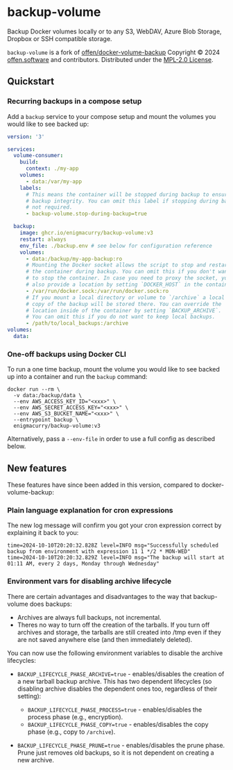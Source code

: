 # backup-volume

Backup Docker volumes locally or to any S3, WebDAV, Azure Blob
Storage, Dropbox or SSH compatible storage.

`backup-volume` is a fork of
[offen/docker-volume-backup](https://github.com/offen/docker-volume-backup)
Copyright &copy; 2024 [offen.software](https://www.offen.software) and
contributors. Distributed under the [MPL-2.0 License](LICENSE).

## Quickstart

### Recurring backups in a compose setup

Add a `backup` service to your compose setup and mount the volumes you would like to see backed up:

```yml
version: '3'

services:
  volume-consumer:
    build:
      context: ./my-app
    volumes:
      - data:/var/my-app
    labels:
      # This means the container will be stopped during backup to ensure
      # backup integrity. You can omit this label if stopping during backup
      # not required.
      - backup-volume.stop-during-backup=true

  backup:
    image: ghcr.io/enigmacurry/backup-volume:v3
    restart: always
    env_file: ./backup.env # see below for configuration reference
    volumes:
      - data:/backup/my-app-backup:ro
      # Mounting the Docker socket allows the script to stop and restart
      # the container during backup. You can omit this if you don't want
      # to stop the container. In case you need to proxy the socket, you can
      # also provide a location by setting `DOCKER_HOST` in the container
      - /var/run/docker.sock:/var/run/docker.sock:ro
      # If you mount a local directory or volume to `/archive` a local
      # copy of the backup will be stored there. You can override the
      # location inside of the container by setting `BACKUP_ARCHIVE`.
      # You can omit this if you do not want to keep local backups.
      - /path/to/local_backups:/archive
volumes:
  data:
```

### One-off backups using Docker CLI

To run a one time backup, mount the volume you would like to see backed up into a container and run the `backup` command:

```console
docker run --rm \
  -v data:/backup/data \
  --env AWS_ACCESS_KEY_ID="<xxx>" \
  --env AWS_SECRET_ACCESS_KEY="<xxx>" \
  --env AWS_S3_BUCKET_NAME="<xxx>" \
  --entrypoint backup \
  enigmacurry/backup-volume:v3
```

Alternatively, pass a `--env-file` in order to use a full config as described below.

## New features

These features have since been added in this version, compared to
docker-volume-backup:

### Plain language explanation for cron expressions

The new log message will confirm you got your cron expression correct
by explaining it back to you:

```
time=2024-10-10T20:20:32.828Z level=INFO msg="Successfully scheduled backup from environment with expression 11 1 */2 * MON-WED"
time=2024-10-10T20:20:32.829Z level=INFO msg="The backup will start at 01:11 AM, every 2 days, Monday through Wednesday"
```

### Environment vars for disabling archive lifecycle

There are certain advantages and disadvantages to the way that
backup-volume does backups:

 * Archives are always full backups, not incremental.
 * Theres no way to turn off the creation of the tarballs. If you turn
   off archives and storage, the tarballs are still created into /tmp
   even if they are not saved anywhere else (and then immediately
   deleted).
 
You can now use the following environment variables to disable the
archive lifecycles:

 * `BACKUP_LIFECYCLE_PHASE_ARCHIVE=true` - enables/disables the
   creation of a new tarball backup archive. This has two dependent
   lifecycles (so disabling archive disables the dependent ones too,
   regardless of their setting):
   
   * `BACKUP_LIFECYCLE_PHASE_PROCESS=true` - enables/disables the
     process phase (e.g., encryption).
   * `BACKUP_LIFECYCLE_PHASE_COPY=true` - enables/disables the copy
     phase (e.g., copy to `/archive`).
   
 * `BACKUP_LIFECYCLE_PHASE_PRUNE=true` - enables/disables the prune
   phase. Prune just removes old backups, so it is not dependent on
   creating a new archive.
